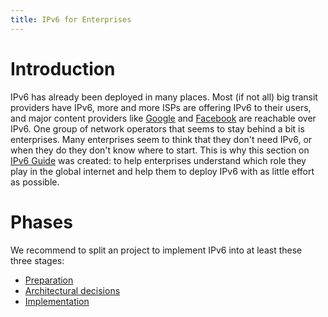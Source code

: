 ```yaml
---
title: IPv6 for Enterprises
---
```


Introduction
============
IPv6 has already been deployed in many places.  Most (if not all) big
transit providers have IPv6, more and more ISPs are offering IPv6 to their
users, and major content providers like
[Google](https://www.google.com/ipv6) and
[Facebook](https://code.facebook.com/posts/1192894270727351/ipv6-it-s-time-to-get-on-board/)
are reachable over IPv6.  One group of network operators that seems to stay
behind a bit is enterprises.  Many enterprises seem to think that they don't
need IPv6, or when they do they don't know where to start.  This is why this
section on [IPv6 Guide](https://ipv6guide.net/) was created: to help
enterprises understand which role they play in the global internet and help
them to deploy IPv6 with as little effort as possible.

Phases
======
We recommend to split an project to implement IPv6 into at least these three stages:

- [Preparation](preparations)
- [Architectural decisions](architectural_decisions)
- [Implementation](implementation)
